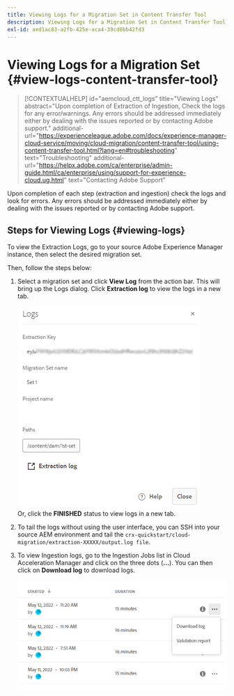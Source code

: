 ```yaml
---
title: Viewing Logs for a Migration Set in Content Transfer Tool
description: Viewing Logs for a Migration Set in Content Transfer Tool
exl-id: aed1ac83-a2fb-425e-aca4-39cd0bb42fd3
---
```

# Viewing Logs for a Migration Set {#view-logs-content-transfer-tool}


>[!CONTEXTUALHELP]
>id="aemcloud_ctt_logs"
>title="Viewing Logs"
>abstract="Upon completion of Extraction of Ingestion, Check the logs for any error/warnings. Any errors should be addressed immediately either by dealing with the issues reported or by contacting Adobe support."
>additional-url="https://experienceleague.adobe.com/docs/experience-manager-cloud-service/moving/cloud-migration/content-transfer-tool/using-content-transfer-tool.html?lang=en#troubleshooting" text="Troubleshooting"
>additional-url="https://helpx.adobe.com/ca/enterprise/admin-guide.html/ca/enterprise/using/support-for-experience-cloud.ug.html" text="Contacting Adobe Support"

Upon completion of each step (extraction and ingestion) check the logs and look for errors.  Any errors should be addressed immediately either by dealing with the issues reported or by contacting Adobe support.

## Steps for Viewing Logs {#viewing-logs}

To view the Extraction Logs, go to your source Adobe Experience Manager instance, then select the desired migration set. 

Then, follow the steps below:

1. Select a migration set and click **View Log** from the action bar. This will bring up the Logs dialog. Click **Extraction log** to view the logs in a new tab.

   ![image](/help/journey-migration/content-transfer-tool/assets-ctt/cttcam25.png) \
Or, click the **FINISHED** status to view logs in a new tab.

1. To tail the logs without using the user interface, you can SSH into your source AEM environment and tail the `crx-quickstart/cloud-migration/extraction-XXXXX/output.log file`.

1. To view Ingestion logs, go to the Ingestion Jobs list in Cloud Acceleration Manager and click on the three dots (**...**). You can then click on **Download log** to download logs.

   ![image](/help/journey-migration/content-transfer-tool/assets-ctt/cttcam28.png)
